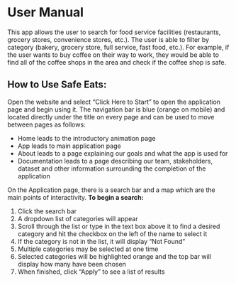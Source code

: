 # User Manual

This app allows the user to search for food service facilities (restaurants, grocery stores, convenience stores, etc.). The user is able to filter by category (bakery, grocery store, full service, fast food, etc.). For example, if the user wants to buy coffee on their way to work, they would be able to find all of the coffee shops in the area and check if the coffee shop is safe.

## How to Use Safe Eats:

Open the website and select “Click Here to Start” to open the application page and begin using it. The navigation bar is blue (orange on mobile) and located directly under the title on every page and can be used to move between pages as follows:

- Home leads to the introductory animation page
- App leads to main application page
- About leads to a page explaining our goals and what the app is used for
- Documentation leads to a page describing our team, stakeholders, dataset and other information surrounding the completion of the application

On the Application page, there is a search bar and a map which are the main points of interactivity.
**To begin a search:**

1. Click the search bar
2. A dropdown list of categories will appear
3. Scroll through the list or type in the text box above it to find a desired category and hit the checkbox on the left of the name to select it
4. If the category is not in the list, it will display “Not Found”
5. Multiple categories may be selected at one time
6. Selected categories will be highlighted orange and the top bar will display how many have been chosen
7. When finished, click “Apply” to see a list of results
